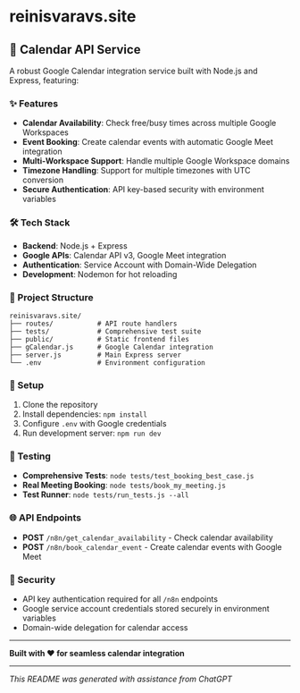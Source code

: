 # reinisvaravs.site

## 🚀 Calendar API Service

A robust Google Calendar integration service built with Node.js and Express, featuring:

### ✨ Features

- **Calendar Availability**: Check free/busy times across multiple Google Workspaces
- **Event Booking**: Create calendar events with automatic Google Meet integration
- **Multi-Workspace Support**: Handle multiple Google Workspace domains
- **Timezone Handling**: Support for multiple timezones with UTC conversion
- **Secure Authentication**: API key-based security with environment variables

### 🛠️ Tech Stack

- **Backend**: Node.js + Express
- **Google APIs**: Calendar API v3, Google Meet integration
- **Authentication**: Service Account with Domain-Wide Delegation
- **Development**: Nodemon for hot reloading

### 📁 Project Structure

```
reinisvaravs.site/
├── routes/           # API route handlers
├── tests/            # Comprehensive test suite
├── public/           # Static frontend files
├── gCalendar.js      # Google Calendar integration
├── server.js         # Main Express server
└── .env              # Environment configuration
```

### 🔧 Setup

1. Clone the repository
2. Install dependencies: `npm install`
3. Configure `.env` with Google credentials
4. Run development server: `npm run dev`

### 🧪 Testing

- **Comprehensive Tests**: `node tests/test_booking_best_case.js`
- **Real Meeting Booking**: `node tests/book_my_meeting.js`
- **Test Runner**: `node tests/run_tests.js --all`

### 🌐 API Endpoints

- **POST** `/n8n/get_calendar_availability` - Check calendar availability
- **POST** `/n8n/book_calendar_event` - Create calendar events with Google Meet

### 🔐 Security

- API key authentication required for all `/n8n` endpoints
- Google service account credentials stored securely in environment variables
- Domain-wide delegation for calendar access

---

**Built with ❤️ for seamless calendar integration**

---

_This README was generated with assistance from ChatGPT_
